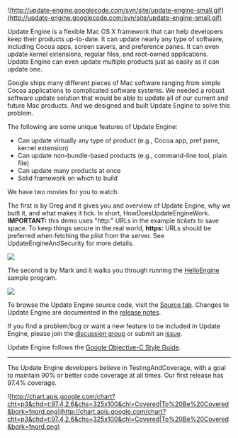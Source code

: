 ![http://update-engine.googlecode.com/svn/site/update-engine-small.gif](http://update-engine.googlecode.com/svn/site/update-engine-small.gif)

Update Engine is a flexible Mac OS X framework that can help developers keep their products up-to-date. It can update nearly any type of software, including Cocoa apps, screen savers, and preference panes. It can even update kernel extensions, regular files, and root-owned applications. Update Engine can even update multiple products just as easily as it can update one.

Google ships many different pieces of Mac software ranging from simple Cocoa applications to complicated software systems. We needed a robust software update solution that would be able to update all of our current and future Mac products. And we designed and built Update Engine to solve this problem.

The following are some unique features of Update Engine:

  * Can update virtually any type of product (e.g., Cocoa app, pref pane, kernel extension)
  * Can update non-bundle-based products (e.g., command-line tool, plain file)
  * Can update many products at once
  * Solid framework on which to build

We have two movies for you to watch.

The first is by Greg and it gives you and overview of Update Engine, why we built it, and what makes it tick.  In short, HowDoesUpdateEngineWork. **IMPORTANT:** this demo uses "http:" URLs in the example _tickets_ to save space. To keep things secure in the real world, **https:** URLs should be preferred when fetching the plist from the server. See UpdateEngineAndSecurity for more details.

[![](http://update-engine.googlecode.com/svn/site/overviewPoster.png)](http://www.youtube.com/watch?v=9K_W5Af99PU)

The second is by Mark and it walks you through running the [HelloEngine](http://code.google.com/p/update-engine/source/browse/trunk/Samples/HelloEngine/HelloEngine.m) sample program.

[![](http://update-engine.googlecode.com/svn/site/helloEnginePoster.png)](http://www.youtube.com/watch?v=x2m_poXQYMY)


To browse the Update Engine source code, visit the [Source tab](http://code.google.com/p/update-engine/source).  Changes to Update Engine are documented in the [release notes](http://code.google.com/p/update-engine/source/browse/trunk/ReleaseNotes.txt).


If you find a problem/bug or want a new feature to be included in Update Engine, please join the [discussion group](http://groups.google.com/group/update-engine) or submit an [issue](http://code.google.com/p/update-engine/issues/list).

Update Engine follows the [Google Objective-C Style Guide](http://google-styleguide.googlecode.com/svn/trunk/objcguide.xml).


---


The Update Engine developers believe in TestingAndCoverage, with a goal to maintain 90% or better code coverage at all times.  Our first release has 97.4% coverage.

![http://chart.apis.google.com/chart?cht=p3&chd=t:97.4,2.6&chs=325x100&chl=Covered|To%20Be%20Covered&bork=fnord.png](http://chart.apis.google.com/chart?cht=p3&chd=t:97.4,2.6&chs=325x100&chl=Covered|To%20Be%20Covered&bork=fnord.png)